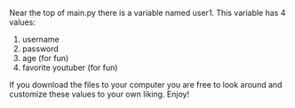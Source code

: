 Near the top of main.py there is a variable named user1. This variable has 4 values:
1. username
2. password
3. age (for fun)
4. favorite youtuber (for fun)

If you download the files to your computer you are free to look around and customize these values to your own liking. Enjoy!
